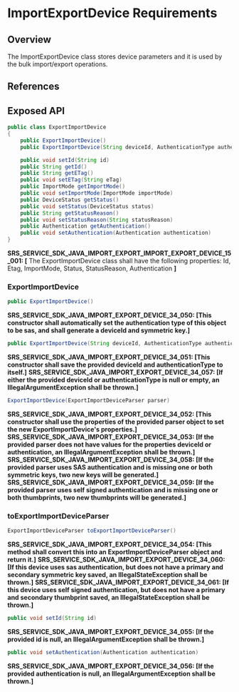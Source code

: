 # ImportExportDevice Requirements

## Overview

The ImportExportDevice class stores device parameters and it is used by the bulk import/export operations.

## References

## Exposed API

```java
public class ExportImportDevice
{
    public ExportImportDevice()
    public ExportImportDevice(String deviceId, AuthenticationType authenticationType)

    public void setId(String id)
    public String getId()
    public String getETag()
    public void setETag(String eTag)
    public ImportMode getImportMode()
    public void setImportMode(ImportMode importMode)
    public DeviceStatus getStatus()
    public void setStatus(DeviceStatus status)
    public String getStatusReason()
    public void setStatusReason(String statusReason)
    public Authentication getAuthentication()
    public void setAuthentication(Authentication authentication)
}
```


**SRS_SERVICE_SDK_JAVA_IMPORT_EXPORT_IMPORT_EXPORT_DEVICE_15_001: [** The ExportImportDevice class shall have the following properties: Id,
Etag, ImportMode, Status, StatusReason, Authentication **]**

### ExportImportDevice
```java
public ExportImportDevice()
```
**SRS_SERVICE_SDK_JAVA_IMPORT_EXPORT_DEVICE_34_050: [**This constructor shall automatically set the authentication type of this object to be sas, and shall generate a deviceId and symmetric key.**]**


```java
public ExportImportDevice(String deviceId, AuthenticationType authenticationType)
```
**SRS_SERVICE_SDK_JAVA_IMPORT_EXPORT_DEVICE_34_051: [**This constructor shall save the provided deviceId and authenticationType to itself.**]**
**SRS_SERVICE_SDK_JAVA_IMPORT_EXPORT_DEVICE_34_057: [**If either the provided deviceId or authenticationType is null or empty, an IllegalArgumentException shall be thrown.**]**


```java
ExportImportDevice(ExportImportDeviceParser parser)
```
**SRS_SERVICE_SDK_JAVA_IMPORT_EXPORT_DEVICE_34_052: [**This constructor shall use the properties of the provided parser object to set the new ExportImportDevice's properties.**]**
**SRS_SERVICE_SDK_JAVA_IMPORT_EXPORT_DEVICE_34_053: [**If the provided parser does not have values for the properties deviceId or authentication, an IllegalArgumentException shall be thrown.**]**
**SRS_SERVICE_SDK_JAVA_IMPORT_EXPORT_DEVICE_34_058: [**If the provided parser uses SAS authentication and is missing one or both symmetric keys, two new keys will be generated.**]**
**SRS_SERVICE_SDK_JAVA_IMPORT_EXPORT_DEVICE_34_059: [**If the provided parser uses self signed authentication and is missing one or both thumbprints, two new thumbprints will be generated.**]**


### toExportImportDeviceParser
```java
ExportImportDeviceParser toExportImportDeviceParser()
```
**SRS_SERVICE_SDK_JAVA_IMPORT_EXPORT_DEVICE_34_054: [**This method shall convert this into an ExportImportDeviceParser object and return it.**]**
**SRS_SERVICE_SDK_JAVA_IMPORT_EXPORT_DEVICE_34_060: [**If this device uses sas authentication, but does not have a primary and secondary symmetric key saved, an IllegalStateException shall be thrown.**]**
**SRS_SERVICE_SDK_JAVA_IMPORT_EXPORT_DEVICE_34_061: [**If this device uses self signed authentication, but does not have a primary and secondary thumbprint saved, an IllegalStateException shall be thrown.**]**


```java
public void setId(String id)
```
**SRS_SERVICE_SDK_JAVA_IMPORT_EXPORT_DEVICE_34_055: [**If the provided id is null, an IllegalArgumentException shall be thrown.**]**


```java
public void setAuthentication(Authentication authentication)
```
**SRS_SERVICE_SDK_JAVA_IMPORT_EXPORT_DEVICE_34_056: [**If the provided authentication is null, an IllegalArgumentException shall be thrown.**]**